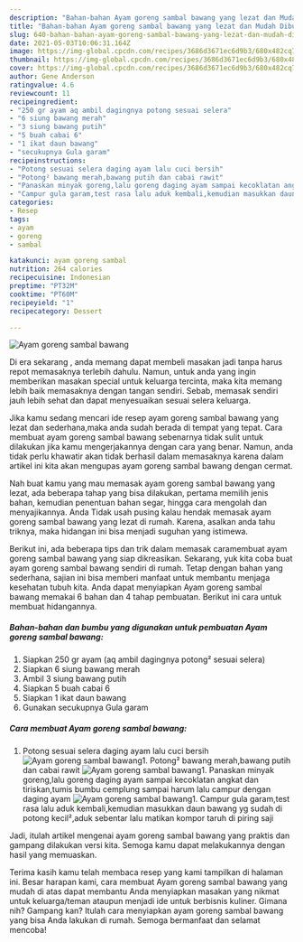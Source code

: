 ```yaml
---
description: "Bahan-bahan Ayam goreng sambal bawang yang lezat dan Mudah Dibuat"
title: "Bahan-bahan Ayam goreng sambal bawang yang lezat dan Mudah Dibuat"
slug: 640-bahan-bahan-ayam-goreng-sambal-bawang-yang-lezat-dan-mudah-dibuat
date: 2021-05-03T10:06:31.164Z
image: https://img-global.cpcdn.com/recipes/3686d3671ec6d9b3/680x482cq70/ayam-goreng-sambal-bawang-foto-resep-utama.jpg
thumbnail: https://img-global.cpcdn.com/recipes/3686d3671ec6d9b3/680x482cq70/ayam-goreng-sambal-bawang-foto-resep-utama.jpg
cover: https://img-global.cpcdn.com/recipes/3686d3671ec6d9b3/680x482cq70/ayam-goreng-sambal-bawang-foto-resep-utama.jpg
author: Gene Anderson
ratingvalue: 4.6
reviewcount: 11
recipeingredient:
- "250 gr ayam aq ambil dagingnya potong sesuai selera"
- "6 siung bawang merah"
- "3 siung bawang putih"
- "5 buah cabai 6"
- "1 ikat daun bawang"
- "secukupnya Gula garam"
recipeinstructions:
- "Potong sesuai selera daging ayam lalu cuci bersih"
- "Potong² bawang merah,bawang putih dan cabai rawit"
- "Panaskan minyak goreng,lalu goreng daging ayam sampai kecoklatan angkat dan tiriskan,tumis bumbu cemplung sampai harum lalu campur dengan daging ayam"
- "Campur gula garam,test rasa lalu aduk kembali,kemudian masukkan daun bawang yg sudah di potong kecil²,aduk sebentar lalu matikan kompor taruh di piring saji"
categories:
- Resep
tags:
- ayam
- goreng
- sambal

katakunci: ayam goreng sambal 
nutrition: 264 calories
recipecuisine: Indonesian
preptime: "PT32M"
cooktime: "PT60M"
recipeyield: "1"
recipecategory: Dessert

---
```



![Ayam goreng sambal bawang](https://img-global.cpcdn.com/recipes/3686d3671ec6d9b3/680x482cq70/ayam-goreng-sambal-bawang-foto-resep-utama.jpg)

Di era  sekarang , anda memang dapat membeli masakan jadi tanpa harus repot memasaknya terlebih dahulu. Namun, untuk anda yang ingin memberikan masakan special untuk keluarga tercinta, maka kita memang lebih baik memasaknya dengan tangan sendiri. Sebab, memasak sendiri jauh lebih sehat dan dapat menyesuaikan sesuai selera keluarga.

Jika kamu sedang mencari ide resep ayam goreng sambal bawang yang lezat dan sederhana,maka anda sudah berada di tempat yang tepat. Cara membuat ayam goreng sambal bawang  sebenarnya tidak sulit untuk dilakukan jika kamu mengerjakannya dengan cara yang benar. Namun, anda tidak perlu khawatir akan tidak berhasil dalam memasaknya 
karena dalam artikel ini kita akan mengupas ayam goreng sambal bawang dengan cermat.  



Nah buat kamu yang mau memasak ayam goreng sambal bawang yang lezat, ada beberapa tahap yang bisa dilakukan, pertama memilih jenis bahan, kemudian penentuan bahan segar, hingga cara mengolah dan menyajikannya. Anda Tidak usah pusing kalau hendak memasak ayam goreng sambal bawang yang lezat di rumah. Karena, asalkan anda  tahu triknya, maka hidangan ini bisa menjadi suguhan yang istimewa.

Berikut ini, ada beberapa tips dan trik dalam memasak caramembuat ayam goreng sambal bawang yang siap dikreasikan. Sekarang, yuk kita coba buat ayam goreng sambal bawang sendiri di rumah. Tetap dengan bahan yang sederhana, sajian ini bisa memberi manfaat untuk membantu menjaga kesehatan tubuh kita. Anda dapat menyiapkan Ayam goreng sambal bawang memakai 6 bahan dan 4 tahap pembuatan. Berikut ini cara untuk membuat hidangannya.

<!--inarticleads1-->

##### Bahan-bahan dan bumbu yang digunakan untuk pembuatan Ayam goreng sambal bawang:

1. Siapkan 250 gr ayam (aq ambil dagingnya potong² sesuai selera)
1. Siapkan 6 siung bawang merah
1. Ambil 3 siung bawang putih
1. Siapkan 5 buah cabai 6
1. Siapkan 1 ikat daun bawang
1. Gunakan secukupnya Gula garam




<!--inarticleads2-->

##### Cara membuat Ayam goreng sambal bawang:

1. Potong sesuai selera daging ayam lalu cuci bersih
<img src="https://img-global.cpcdn.com/steps/21b70e8b878b453e/160x128cq70/ayam-goreng-sambal-bawang-langkah-memasak-1-foto.jpg" alt="Ayam goreng sambal bawang">1. Potong² bawang merah,bawang putih dan cabai rawit
<img src="https://img-global.cpcdn.com/steps/e449b49c8dbccd45/160x128cq70/ayam-goreng-sambal-bawang-langkah-memasak-2-foto.jpg" alt="Ayam goreng sambal bawang">1. Panaskan minyak goreng,lalu goreng daging ayam sampai kecoklatan angkat dan tiriskan,tumis bumbu cemplung sampai harum lalu campur dengan daging ayam
<img src="https://img-global.cpcdn.com/steps/0aff7970dadae5df/160x128cq70/ayam-goreng-sambal-bawang-langkah-memasak-3-foto.jpg" alt="Ayam goreng sambal bawang">1. Campur gula garam,test rasa lalu aduk kembali,kemudian masukkan daun bawang yg sudah di potong kecil²,aduk sebentar lalu matikan kompor taruh di piring saji




Jadi, itulah artikel mengenai  ayam goreng sambal bawang  yang praktis dan gampang dilakukan versi kita. Semoga kamu dapat melakukannya dengan hasil yang memuaskan. 

Terima kasih kamu telah membaca resep yang kami tampilkan di halaman ini. Besar harapan kami, cara membuat  Ayam goreng sambal bawang yang mudah di atas dapat membantu Anda menyiapkan masakan yang nikmat untuk keluarga/teman ataupun menjadi ide untuk berbisnis kuliner. Gimana nih? Gampang kan? Itulah cara menyiapkan ayam goreng sambal bawang yang bisa Anda lakukan di rumah. Semoga bermanfaat dan selamat mencoba!


